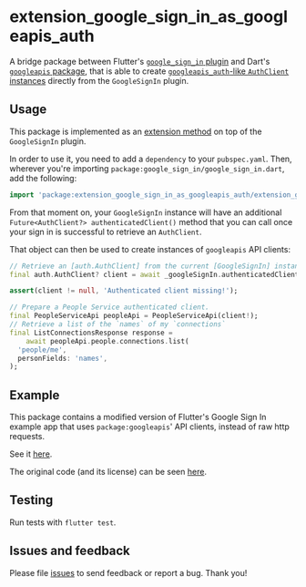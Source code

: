 # extension_google_sign_in_as_googleapis_auth

A bridge package between Flutter's [`google_sign_in` plugin](https://pub.dev/packages/google_sign_in) and Dart's [`googleapis` package](https://pub.dev/packages/googleapis), that is able to create [`googleapis_auth`-like `AuthClient` instances](https://pub.dev/documentation/googleapis_auth/latest/googleapis_auth/AuthClient-class.html) directly from the `GoogleSignIn` plugin.

## Usage

This package is implemented as an [extension method](https://dart.dev/guides/language/extension-methods) on top of the `GoogleSignIn` plugin.

In order to use it, you need to add a `dependency` to your `pubspec.yaml`. Then, wherever you're importing `package:google_sign_in/google_sign_in.dart`, add the following:

<?code-excerpt "example/lib/main.dart (Import)"?>
```dart
import 'package:extension_google_sign_in_as_googleapis_auth/extension_google_sign_in_as_googleapis_auth.dart';
```

From that moment on, your `GoogleSignIn` instance will have an additional `Future<AuthClient?> authenticatedClient()` method that you can call once your sign in is successful to retrieve an `AuthClient`.

That object can then be used to create instances of `googleapis` API clients:

<?code-excerpt "example/lib/main.dart (CreateAPIClient)"?>
```dart
// Retrieve an [auth.AuthClient] from the current [GoogleSignIn] instance.
final auth.AuthClient? client = await _googleSignIn.authenticatedClient();

assert(client != null, 'Authenticated client missing!');

// Prepare a People Service authenticated client.
final PeopleServiceApi peopleApi = PeopleServiceApi(client!);
// Retrieve a list of the `names` of my `connections`
final ListConnectionsResponse response =
    await peopleApi.people.connections.list(
  'people/me',
  personFields: 'names',
);
```

## Example

This package contains a modified version of Flutter's Google Sign In example app that uses `package:googleapis`' API clients, instead of raw http requests.

See it [here](https://github.com/flutter/packages/blob/main/packages/extension_google_sign_in_as_googleapis_auth/example/lib/main.dart).

The original code (and its license) can be seen [here](https://github.com/flutter/packages/tree/main/packages/google_sign_in/google_sign_in/example/lib/main.dart).

## Testing

Run tests with `flutter test`.

## Issues and feedback

Please file [issues](https://github.com/flutter/flutter/issues/new)
to send feedback or report a bug. Thank you!
